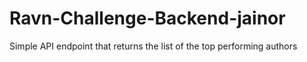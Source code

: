 # Ravn-Challenge-Backend-jainor
Simple API endpoint that returns the list of the top performing authors
